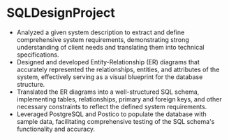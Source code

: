 # SQLDesignProject
- Analyzed a given system description to extract and define comprehensive system requirements, demonstrating strong understanding of client needs and translating them into technical specifications.
- Designed and developed Entity-Relationship (ER) diagrams that accurately represented the relationships, entities, and attributes of the system, effectively serving as a visual blueprint for the database structure.
- Translated the ER diagrams into a well-structured SQL schema, implementing tables, relationships, primary and foreign keys, and other necessary constraints to reflect the defined system requirements.
- Leveraged PostgreSQL and Postico to populate the database with sample data, facilitating comprehensive testing of the SQL schema's functionality and accuracy.
